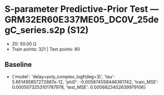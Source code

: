 # S-parameter Predictive-Prior Test — GRM32ER60E337ME05_DC0V_25degC_series.s2p (S12)
- Z0: 50.00 Ω
- Train points: 321  |  Test points: 80

## Baseline
- {'model': 'delay+poly_complex_logf(deg=3)', 'tau': 5.651495857272887e-12, 'phi0': -0.005874558446361742, 'train_MSE': 0.0005073253101787978, 'test_MSE': 0.0006823402639979106}